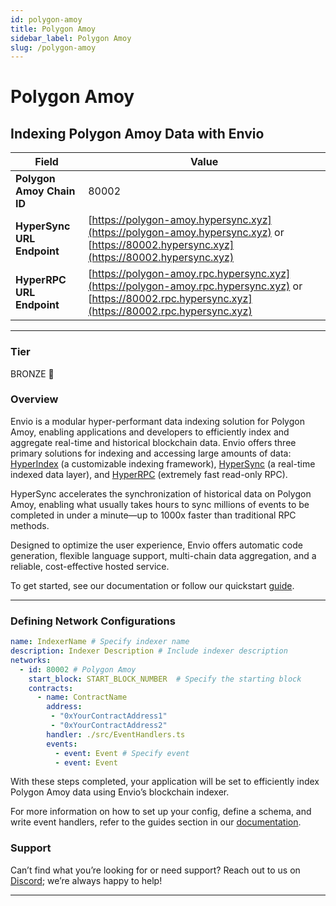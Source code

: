 ```yaml
---
id: polygon-amoy
title: Polygon Amoy
sidebar_label: Polygon Amoy
slug: /polygon-amoy
---
```


# Polygon Amoy

## Indexing Polygon Amoy Data with Envio

| **Field**                     | **Value**                                                                                          |
|-------------------------------|----------------------------------------------------------------------------------------------------|
| **Polygon Amoy Chain ID**     | 80002                                                                                            |
| **HyperSync URL Endpoint**    | [https://polygon-amoy.hypersync.xyz](https://polygon-amoy.hypersync.xyz) or [https://80002.hypersync.xyz](https://80002.hypersync.xyz) |
| **HyperRPC URL Endpoint**     | [https://polygon-amoy.rpc.hypersync.xyz](https://polygon-amoy.rpc.hypersync.xyz) or [https://80002.rpc.hypersync.xyz](https://80002.rpc.hypersync.xyz) |

---

### Tier

BRONZE 🥉

### Overview

Envio is a modular hyper-performant data indexing solution for Polygon Amoy, enabling applications and developers to efficiently index and aggregate real-time and historical blockchain data. Envio offers three primary solutions for indexing and accessing large amounts of data: [HyperIndex](/docs/HyperIndex/overview) (a customizable indexing framework), [HyperSync](/docs/HyperSync/overview) (a real-time indexed data layer), and [HyperRPC](/docs/HyperRPC/overview-hyperrpc) (extremely fast read-only RPC).

HyperSync accelerates the synchronization of historical data on Polygon Amoy, enabling what usually takes hours to sync millions of events to be completed in under a minute—up to 1000x faster than traditional RPC methods.

Designed to optimize the user experience, Envio offers automatic code generation, flexible language support, multi-chain data aggregation, and a reliable, cost-effective hosted service.

To get started, see our documentation or follow our quickstart [guide](/docs/HyperIndex/contract-import).

---

### Defining Network Configurations

```yaml
name: IndexerName # Specify indexer name
description: Indexer Description # Include indexer description
networks:
  - id: 80002 # Polygon Amoy  
    start_block: START_BLOCK_NUMBER  # Specify the starting block
    contracts:
      - name: ContractName
        address:
         - "0xYourContractAddress1"
         - "0xYourContractAddress2"
        handler: ./src/EventHandlers.ts
        events:
          - event: Event # Specify event
          - event: Event
```

With these steps completed, your application will be set to efficiently index Polygon Amoy data using Envio’s blockchain indexer.

For more information on how to set up your config, define a schema, and write event handlers, refer to the guides section in our [documentation](/docs/HyperIndex/configuration-file).

### Support

Can’t find what you’re looking for or need support? Reach out to us on [Discord](https://discord.com/invite/Q9qt8gZ2fX); we’re always happy to help!

---
